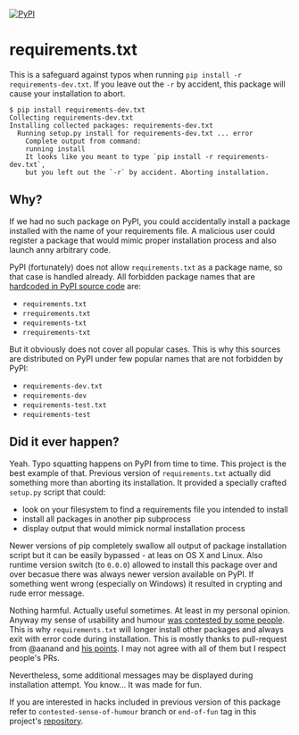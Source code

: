 [![PyPI](https://img.shields.io/badge/downloads-enough-ff69b4.svg)](https://pypi.python.org/pypi?name=requirements-dev.txt)

# requirements.txt

This is a safeguard against typos when running `pip install -r requirements-dev.txt`.
If you leave out the `-r` by accident, this package will cause your installation
to abort.

    $ pip install requirements-dev.txt
    Collecting requirements-dev.txt
    Installing collected packages: requirements-dev.txt
      Running setup.py install for requirements-dev.txt ... error
        Complete output from command:
        running install
        It looks like you meant to type `pip install -r requirements-dev.txt`,
        but you left out the `-r` by accident. Aborting installation.


## Why?

If we had no such package on PyPI, you could accidentally install a package 
installed with the name of your requirements file. A malicious user could
register a package that would mimic proper installation process and also
launch anny arbitrary code.


PyPI (fortunately) does not allow `requirements.txt` as a package name, so that
case is handled already. All forbidden package names that are 
[hardcoded in PyPI source code](https://bitbucket.org/pypa/pypi/src/76e6e7117e388fa6748d2410576c12e09d875318/webui.py?fileviewer=file-view-default#webui.py-2297)
are:

* `requirements.txt`
* `rrequirements.txt`
* `requirements-txt`
* `rrequirements-txt`

But it obviously does not cover all popular cases. This is why this sources
are distributed on PyPI under few popular names that are not forbidden by PyPI:

* `requirements-dev.txt`
* `requirements-dev`
* `requirements-test.txt`
* `requirements-test`


## Did it ever happen?

Yeah. Typo squatting happens on PyPI from time to time. This project is the
best example of that. Previous version of `requirements.txt` actually did
something more than aborting its installation. It provided a specially
crafted `setup.py` script that could:

* look on your filesystem to find a requirements file you intended to install
* install all packages in another pip subprocess
* display output that would mimick normal installation process

Newer versions of pip completely swallow all output of package installation
script but it can be easily bypassed - at leas on OS X and Linux. Also runtime
version switch (to `0.0.0`) allowed to install this package over and over
becasue there was always newer version available on PyPI. If something went
wrong (especially on Windows) it resulted in crypting and rude error message.

Nothing harmful. Actually useful sometimes. At least in my personal opinion. 
Anyway my sense of usability and humour 
[was contested by some people](https://github.com/pylola/requirements.txt/issues/1).
This is why `requirements.txt` will longer install other packages and always
exit with error code during installation. This is mostly thanks to pull-request
from @aanand and [his points](https://github.com/pylola/requirements.txt/pull/2).
I may not agree with all of them but I respect people's PRs.

Nevertheless, some additional messages may be displayed during installation 
attempt. You know... It was made for fun.

If you are interested in hacks included in previous version of this package
refer to `contested-sense-of-humour` branch or `end-of-fun` tag in this 
project's [repository](https://github.com/pylola/requirements.txt).
